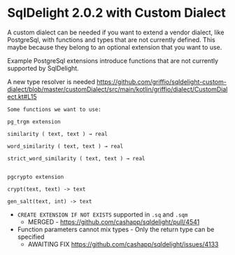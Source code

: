 # SqlDelight 2.0.2 with Custom Dialect

A custom dialect can be needed if you want to extend a vendor dialect, like PostgreSql, with functions and types
that are not currently defined. This maybe because they belong to an optional extension that you want to use.

Example PostgreSql extensions introduce functions that are not currently supported by SqlDelight.

A new type resolver is needed https://github.com/griffio/sqldelight-custom-dialect/blob/master/customDialect/src/main/kotlin/griffio/dialect/CustomDialect.kt#L15

```
Some functions we want to use:

pg_trgm extension 

similarity ( text, text ) → real

word_similarity ( text, text ) → real

strict_word_similarity ( text, text ) → real


pgcrypto extension 

crypt(text, text) -> text

gen_salt(text, int) -> text

```

* `CREATE EXTENSION IF NOT EXISTS` supported in `.sq` and `.sqm`
  * MERGED - https://github.com/cashapp/sqldelight/pull/4541
* Function parameters cannot mix types - Only the return type can be specified 
  * AWAITING FIX https://github.com/cashapp/sqldelight/issues/4133

